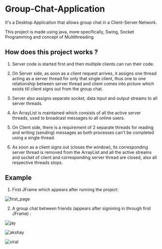 # Group-Chat-Application
It's a Desktop Application that allows group chat in a Client-Server Network.

This project is made using java, more specifically, Swing, Socket Programming and concept of Multithreading.

## How does this project works ?

1. Server code is started first and then multiple clients can run their code.

2. On Server side, as soon as a client request arrives, it assigns one thread acting as a server thread for only that single client, thus one to one relationship between server thread and client comes into picture which exists till client signs out from the group chat.

3. Server also assigns separate socket, data input and output streams to all server threads.

4. An ArrayList is maintained which consists of all the active server threads, used to broadcast messages to all online users. 

5. On Client side, there is a requirement of 2 separate threads for reading and writing (sending) messages as both processes can't be completed using a single thread.

6. As soon as a client signs out (closes the window), its corresponding server thread is removed from the ArrayList and all the active streams and socket of client and corresponding server thread are closed, also all respective threads stops.

## Example

1. First JFrame which appears after running the project:

![first_page](https://user-images.githubusercontent.com/32769719/42042950-e3cc619e-7b12-11e8-99a2-b73b91193628.JPG)

2. A group chat between friends (appears after signining in through first JFrame) :

![jay](https://user-images.githubusercontent.com/32769719/42042962-e83a93f4-7b12-11e8-90c6-d23bf3da8670.JPG)

![akshay](https://user-images.githubusercontent.com/32769719/42042995-fd0fb2dc-7b12-11e8-9660-84bc74504aa0.JPG)

![viral](https://user-images.githubusercontent.com/32769719/42043003-020679c4-7b13-11e8-9567-42c8676d08f5.JPG)
